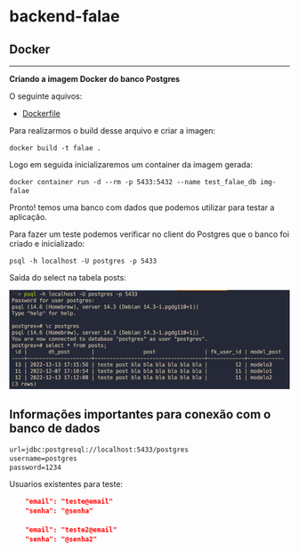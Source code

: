 # backend-falae

## Docker
---

__Criando a imagem Docker do banco Postgres__

O seguinte aquivos:
- [Dockerfile](Dockerfile)

Para realizarmos o build desse arquivo e criar a imagen:

```
docker build -t falae .
```

Logo em seguida inicializaremos um container da imagem gerada:

```
docker container run -d --rm -p 5433:5432 --name test_falae_db img-falae
```

Pronto! temos uma banco com dados que podemos utilizar para testar a aplicação.

Para fazer um teste podemos verificar no client do Postgres que o banco foi criado e inicializado:

```
psql -h localhost -U postgres -p 5433  
```
Saída do select na tabela posts:

![Icon-app](print-teste-bd.png)

## __Informações importantes para conexão com o banco de dados__

```
url=jdbc:postgresql://localhost:5433/postgres
username=postgres
password=1234
```


Usuarios existentes para teste:

```json
    "email": "teste@email"
    "senha": "@senha"

    "email": "teste2@email"
    "senha": "@senha2"
```






